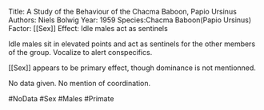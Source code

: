 Title: A Study of the Behaviour of the Chacma Baboon, Papio Ursinus
Authors: Niels Bolwig
Year: 1959
Species:Chacma Baboon(Papio Ursinus)
Factor: [[Sex]]
Effect: Idle males act as sentinels

Idle males sit in elevated points and act as sentinels for the other members of the group. Vocalize to alert conspecifics.

[[Sex]] appears to be primary effect, though dominance is not mentionned. 

No data given.
No mention of coordination.

#NoData #Sex #Males #Primate
